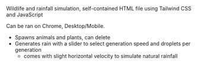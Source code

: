 Wildlife and rainfall simulation, self-contained HTML file using Tailwind CSS and JavaScript

Can be ran on Chrome, Desktop/Mobile.

- Spawns animals and plants, can delete
- Generates rain with a slider to select generation speed and droplets per generation
  - comes with slight horizontal velocity to simulate natural rainfall
